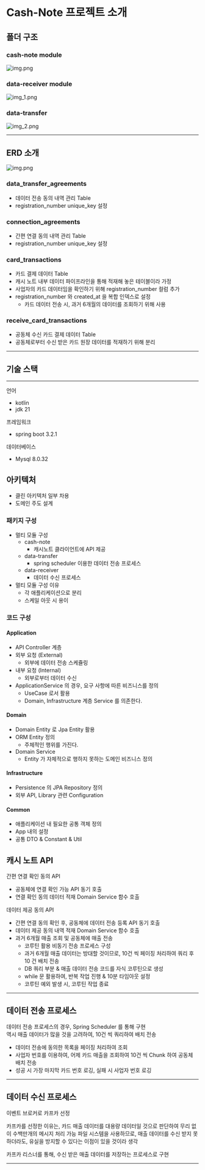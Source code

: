 # Cash-Note 프로젝트 소개

## 폴더 구조

### cash-note module

![img.png](image/cash-note-package.png)

### data-receiver module

![img_1.png](image/data-receiver-package.png)

### data-transfer

![img_2.png](image/data-transfer-package.png)

---

## ERD 소개

![img.png](image/erd.png)

### data_transfer_agreements
- 데이터 전송 동의 내역 관리 Table
- registration_number unique_key 설정

### connection_agreements
- 간편 연결 동의 내역 관리 Table
- registration_number unique_key 설정

### card_transactions
- 카드 결제 데이터 Table
- 캐시 노트 내부 데이터 파이프라인을 통해 적재해 놓은 테이블이라 가정
- 사업자의 카드 데이터임을 확인하기 위해 registration_number 컬럼 추가
- registration_number 와 created_at 을 복합 인덱스로 설정
  - 카드 데이터 전송 시, 과거 6개월의 데이터를 조회하기 위해 사용

### receive_card_transactions
- 공동체 수신 카드 결제 데이터 Table
- 공동체로부터 수신 받은 카드 원장 데이터를 적재하기 위해 분리

---

## 기술 스택

---

언어
- kotlin
- jdk 21

프레임워크
- spring boot 3.2.1

데이터베이스
- Mysql 8.0.32

## 아키텍처
- 클린 아키텍처 일부 차용
- 도메인 주도 설계

### 패키지 구성
- 멀티 모듈 구성
  - cash-note
    - 캐시노트 클라이언트에 API 제공
  - data-transfer
    - spring scheduler 이용한 데이터 전송 프로세스
  - data-receiver
    - 데이터 수신 프로세스
- 멀티 모듈 구성 이유
  - 각 애플리케이션으로 분리
  - 스케일 아웃 시 용이

### 코드 구성

#### Application
- API Controller 계층
- 외부 요청 (External)
  - 외부에 데이터 전송 스케쥴링
- 내부 요청 (Internal)
  - 외부로부터 데이터 수신
- ApplicationService 의 경우, 요구 사항에 따른 비즈니스를 정의
  - UseCase 로서 활용
  - Domain, Infrastructure 계층 Service 를 의존한다.

#### Domain
- Domain Entity 로 Jpa Entity 활용
- ORM Entity 정의
  - 주체적인 행위를 가진다.
- Domain Service
  - Entity 가 자체적으로 행하지 못하는 도메인 비즈니스 정의

#### Infrastructure
- Persistence 의 JPA Repository 정의
- 외부 API, Library 관련 Configuration

#### Common
- 애플리케이션 내 필요한 공통 객체 정의
- App 내의 설정
- 공통 DTO & Constant & Util 

## 캐시 노트 API

간편 연결 확인 동의 API
- 공동체에 연결 확인 가능 API 동기 호출
- 연결 확인 동의 데이터 적재 Domain Service 함수 호출

데이터 제공 동의 API
- 간편 연결 동의 확인 후, 공동체에 데이터 전송 등록 API 동기 호출
- 데이터 제공 동의 내역 적재 Domain Service 함수 호출
- 과거 6개월 매출 조회 및 공동체에 매출 전송
  - 코루틴 활용 비동기 전송 프로세스 구성
  - 과거 6개월 매출 데이터는 방대할 것이므로, 10건 씩 페이징 처리하여 쿼리 후 10 건 배치 전송
  - DB 쿼리 부분 & 매출 데이터 전송 코드를 자식 코루틴으로 생성
  - while 문 활용하여, 반복 작업 진행 &  10분 타임아웃 설정
  - 코루틴 예외 발생 시, 코루틴 작업 종료

---

## 데이터 전송 프로세스

데이터 전송 프로세스의 경우, Spring Scheduler 를 통해 구현  
역시 매출 데이터가 많을 것을 고려하여, 10건 씩 쿼리하여 배치 전송  
  
- 데이터 전송에 동의한 목록을 페이징 처리하여 조회
- 사업자 번호를 이용하여, 어제 카드 매출을 조회하여 10건 씩 Chunk 하여 공동체 배치 전송
- 성공 시 가장 마지막 카드 번호 로깅, 실패 시 사업자 번호 로깅

---

## 데이터 수신 프로세스

이벤트 브로커로 카프카 선정  

카프카를 선정한 이유는, 
카드 매출 데이터를 대용량 데이터일 것으로 판단하여 무리 없이 수백만개의 메시지 처리 가능
파일 시스템을 사용하므로, 매출 데이터를 수신 받지 못하더라도, 유실을 방지할 수 있다는 이점이 있을 것이라 생각
  
카프카 리스너를 통해, 수신 받은 매출 데이터를 저장하는 프로세스로 구현

---
